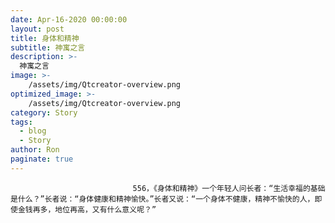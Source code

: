 ```yaml
---
date: Apr-16-2020 00:00:00
layout: post
title: 身体和精神
subtitle: 神寓之言
description: >-
  神寓之言
image: >-
    /assets/img/Qtcreator-overview.png
optimized_image: >-
    /assets/img/Qtcreator-overview.png
category: Story
tags:
  - blog
  - Story
author: Ron
paginate: true
---
```


							　　556，《身体和精神》一个年轻人问长者：“生活幸福的基础是什么？”长者说：“身体健康和精神愉快。”长者又说：“一个身体不健康，精神不愉快的人，即使金钱再多，地位再高，又有什么意义呢？”
							
							
						